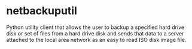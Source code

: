 # netbackuputil
Python utility client that allows the user to backup a specified hard drive disk or set of files from a hard drive disk and sends that data to a server attached to the local area network as an easy to read ISO disk image file.
